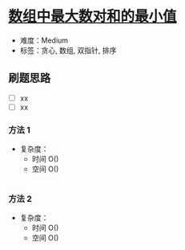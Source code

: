 # [数组中最大数对和的最小值](https://leetcode-cn.com/problems/minimize-maximum-pair-sum-in-array/)

- 难度：Medium
- 标签：贪心, 数组, 双指针, 排序

## 刷题思路

- [ ] xx
- [ ] xx

### 方法 1

- 复杂度：
    - 时间 O()
    - 空间 O()

``` js

```

### 方法 2

- 复杂度：
    - 时间 O()
    - 空间 O()

``` js

```
